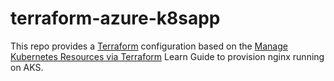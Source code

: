 # terraform-azure-k8sapp

This repo provides a [Terraform](https://terraform.io) configuration based on the [Manage Kubernetes Resources via Terraform](https://learn.hashicorp.com/tutorials/terraform/kubernetes-provider) Learn Guide to provision nginx running on AKS.

